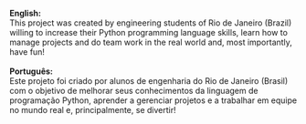 **English:** <br>
This project was created by engineering students of Rio de Janeiro (Brazil) willing to increase their Python programming language skills, learn how to manage projects and do team work in the real world and, most importantly, have fun!<br>
<br>
<b>Português:</b> <br>
Este projeto foi criado por alunos de engenharia do Rio de Janeiro (Brasil) com o objetivo de melhorar seus conhecimentos da linguagem de programação Python, aprender a gerenciar projetos e a trabalhar em equipe no mundo real e, principalmente, se divertir!